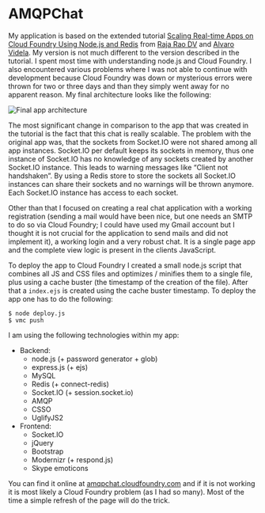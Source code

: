 # AMQPChat

My application is based on the extended tutorial [Scaling Real-time Apps on Cloud Foundry Using Node.js and Redis](https://github.com/videlalvaro/rabbitpubsub)
from [Raja Rao DV](http://blog.cloudfoundry.com/author/raja/) and [Alvaro Videla](http://videlalvaro.github.io/). My
version is not much different to the version described in the tutorial. I spent most time with understanding node.js and
Cloud Foundry. I also encountered various problems where I was not able to continue with development because Cloud
Foundry was down or mysterious errors were thrown for two or three days and than they simply went away for no apparent
reason. My final architecture looks like the following:

![Final app architecture](https://raw.github.com/Fleshgrinder/scalable-web-architectures/master/task-2/public_html/readme-pics/app-architecture.png)

The most significant change in comparison to the app that was created in the tutorial is the fact that this chat is
really scalable. The problem with the original app was, that the sockets from Socket.IO were not shared among all app
instances. Socket.IO per default keeps its sockets in memory, thus one instance of Socket.IO has no knowledge of any
sockets created by another Socket.IO instance. This leads to warning messages like “Client not handshaken”. By using a
Redis store to store the sockets all Socket.IO instances can share their sockets and no warnings will be thrown anymore.
Each Socket.IO instance has access to each socket.

Other than that I focused on creating a real chat application with a working registration (sending a mail would have
been nice, but one needs an SMTP to do so via Cloud Foundry; I could have used my Gmail account but I thought it is not
crucial for the application to send mails and did not implement it), a working login and a very robust chat. It is a
single page app and the complete view logic is present in the clients JavaScript.

To deploy the app to Cloud Foundry I created a small node.js script that combines all JS and CSS files and optimizes /
minifies them to a single file, plus using a cache buster (the timestamp of the creation of the file). After that a
`index.ejs` is created using the cache buster timestamp. To deploy the app one has to do the following:

```shell
$ node deploy.js
$ vmc push
```

I am using the following technologies within my app:
* Backend:
    * node.js (+ password generator + glob)
    * express.js (+ ejs)
    * MySQL
    * Redis (+ connect-redis)
    * Socket.IO (+ session.socket.io)
    * AMQP
    * CSSO
    * UglifyJS2
* Frontend:
    * Socket.IO
    * jQuery
    * Bootstrap
    * Modernizr (+ respond.js)
    * Skype emoticons

You can find it online at [amqpchat.cloudfoundry.com](http://amqpchat.cloudfoundry.com/) and if it is not working it is
most likely a Cloud Foundry problem (as I had so many). Most of the time a simple refresh of the page will do the trick.